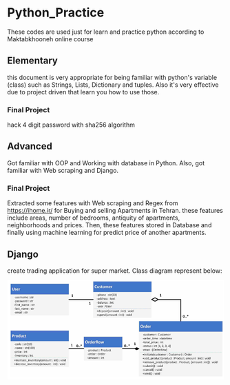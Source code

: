 # Python_Practice

These codes are used just for learn and practice python according to Maktabkhooneh online course

## Elementary

this document is very appropriate for being familiar with python's variable (class) such as Strings, Lists, Dictionary and tuples.
Also it's very effective due to project driven that learn you how to use those.

### Final Project

hack 4 digit password with sha256 algorithm 

## Advanced

Got familiar with OOP and Working with database in Python. Also, got familiar with Web scraping and Django.

### Final Project

Extracted some features with Web scraping and Regex from https://ihome.ir/ for Buying and selling Apartments in Tehran.
these features include areas, number of bedrooms, antiquity of apartments, neighborhoods and prices.
Then, these features stored in Database and finally using machine learning for predict price of another apartments.

## Django

create trading application for super market.
Class diagram represent below:

![first_step test](Django/ClassDiagram.png)
